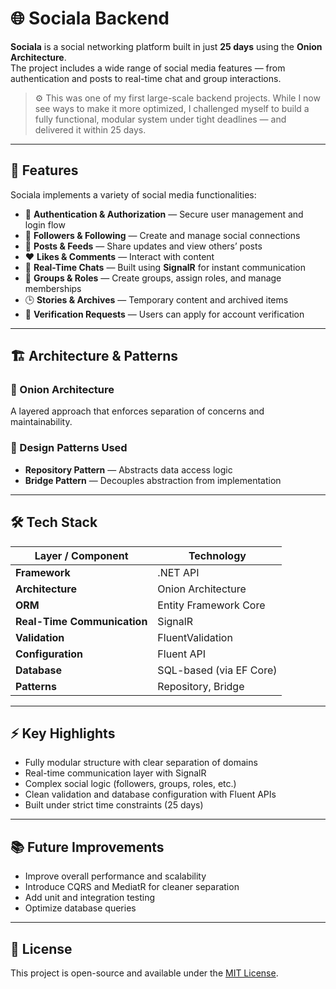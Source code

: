 # 🌐 Sociala Backend

**Sociala** is a social networking platform built in just **25 days** using the **Onion Architecture**.  
The project includes a wide range of social media features — from authentication and posts to real-time chat and group interactions.  

> ⚙️ This was one of my first large-scale backend projects. While I now see ways to make it more optimized, I challenged myself to build a fully functional, modular system under tight deadlines — and delivered it within 25 days.

---

## 🚀 Features

Sociala implements a variety of social media functionalities:

- 👤 **Authentication & Authorization** — Secure user management and login flow  
- 🤝 **Followers & Following** — Create and manage social connections  
- 📝 **Posts & Feeds** — Share updates and view others’ posts  
- ❤️ **Likes & Comments** — Interact with content  
- 💬 **Real-Time Chats** — Built using **SignalR** for instant communication  
- 👥 **Groups & Roles** — Create groups, assign roles, and manage memberships  
- 🕒 **Stories & Archives** — Temporary content and archived items  
- 🔷 **Verification Requests** — Users can apply for account verification  

---

## 🏗️ Architecture & Patterns

### 🧱 Onion Architecture
A layered approach that enforces separation of concerns and maintainability.

### 🧩 Design Patterns Used
- **Repository Pattern** — Abstracts data access logic  
- **Bridge Pattern** — Decouples abstraction from implementation  

---

## 🛠️ Tech Stack

| Layer / Component | Technology |
|--------------------|-------------|
| **Framework** | .NET API |
| **Architecture** | Onion Architecture |
| **ORM** | Entity Framework Core |
| **Real-Time Communication** | SignalR |
| **Validation** | FluentValidation |
| **Configuration** | Fluent API |
| **Database** | SQL-based (via EF Core) |
| **Patterns** | Repository, Bridge |

---

## ⚡ Key Highlights

- Fully modular structure with clear separation of domains  
- Real-time communication layer with SignalR  
- Complex social logic (followers, groups, roles, etc.)  
- Clean validation and database configuration with Fluent APIs  
- Built under strict time constraints (25 days)  

---

## 📚 Future Improvements

- Improve overall performance and scalability  
- Introduce CQRS and MediatR for cleaner separation  
- Add unit and integration testing  
- Optimize database queries  

---

## 📄 License

This project is open-source and available under the [MIT License](LICENSE).

